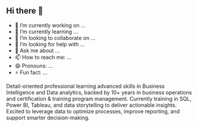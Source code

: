 ## Hi there 👋



- 🔭 I’m currently working on ...
- 🌱 I’m currently learning ...
- 👯 I’m looking to collaborate on ...
- 🤔 I’m looking for help with ...
- 💬 Ask me about ...
- 📫 How to reach me: ...
- 😄 Pronouns: ...
- ⚡ Fun fact: ...

Detail-oriented professional learning advanced skills in Business Intelligence and Data analytics, backed by 10+ years in business operations and certification & training program management. Currently training in SQL, Power BI, Tableau, and data storytelling to deliver actionable insights. Excited to leverage data to optimize processes, improve reporting, and support smarter decision-making.
